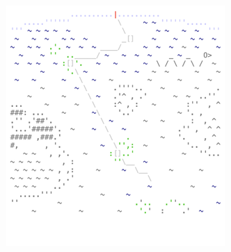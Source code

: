 <img align="left" style="float: left;" src="progress.png" width="530px">

<pre>
<a href='day/1'>Day 1: Report Repair</a>
<a href='day/2'>Day 2: Password Philosophy</a>
<a href='day/3'>Day 3: Toboggan Trajectory</a>
<a href='day/4'>Day 4: Passport Processing</a>
<a href='day/5'>Day 5: Binary Boarding</a>
<a href='day/6'>Day 6: Custom Customs</a>
<a href='day/7'>Day 7: Handy Haversacks</a>
<a href='day/8'>Day 8: Handheld Halting</a>
&nbsp;
<a href='day/9'>Day 9: Encoding Error</a>
&nbsp;
&nbsp;
&nbsp;
&nbsp;
<a href='day/10'>Day 10: Adapter Array</a>
&nbsp;
&nbsp;
<a href='day/11'>Day 11: Seating System</a>
&nbsp;
&nbsp;
&nbsp;
&nbsp;
&nbsp;
&nbsp;
&nbsp;
</pre>
